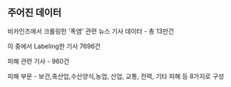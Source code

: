 ## 주어진 데이터

비카인즈에서 크롤링한 '폭염' 관련 뉴스 기사 데이터 - 총 13만건

이 중에서 Labeling한 기사 7696건

피해 관련 기사 - 960건 

피해 부문 - 보건,축산업,수산양식,농업, 산업, 교통, 전력, 기타 피해 등 8가지로 구성
